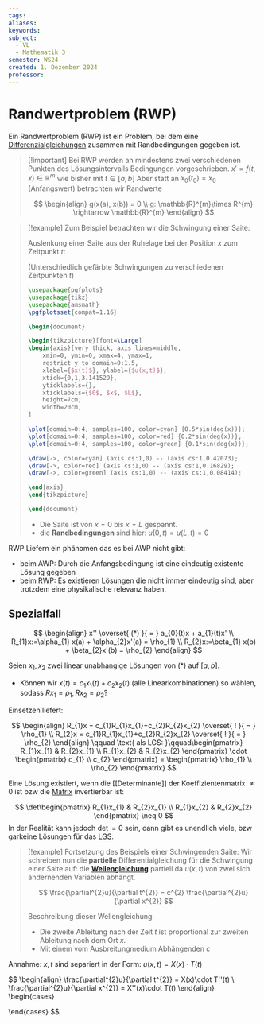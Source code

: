 ```yaml
---
tags: 
aliases: 
keywords: 
subject:
  - VL
  - Mathematik 3
semester: WS24
created: 1. Dezember 2024
professor:
---
```

 

# Randwertproblem (RWP)

Ein Randwertproblem (RWP) ist ein Problem, bei dem eine [Differenzialgleichungen]({MOC}%20DGL.md) zusammen mit Randbedingungen gegeben ist.

> [!important] Bei RWP werden an mindestens zwei verschiedenen Punkten des Lösungsintervalls Bedingungen vorgeschrieben.
> $x' = f(t,x) \in \mathbb{R}^{m}$ wie bisher mit $t \in[a,b]$
> Aber statt an $x_{0}(t_{0})=x_{0}$ (Anfangswert) betrachten wir Randwerte
> 
> $$
> \begin{align}
> g(x(a), x(b)) = 0 \\
> g: \mathbb{R}^{m}\times R^{m} \rightarrow \mathbb{R}^{m}
> \end{align}
> $$

> [!example] Zum Beispiel betrachten wir die Schwingung einer Saite:
> 
> Auslenkung einer Saite aus der Ruhelage bei der Position $x$ zum Zeitpunkt $t$:
> 
> (Unterschiedlich gefärbte Schwingungen zu verschiedenen Zeitpunkten $t$)
>
> ```tikz
> \usepackage{pgfplots}
> \usepackage{tikz}
> \usepackage{amsmath}
> \pgfplotsset{compat=1.16}
> 
> \begin{document}
> 
> \begin{tikzpicture}[font=\Large]
> \begin{axis}[very thick, axis lines=middle,
>     xmin=0, ymin=0, xmax=4, ymax=1,
>     restrict y to domain=0:1.5,
>     xlabel={$x(t)$}, ylabel={$u(x,t)$},
>     xtick={0,1,3.141529},
>     yticklabels={},
>     xticklabels={$0$, $x$, $L$},
>     height=7cm,
>     width=20cm,
> ]
> 
> \plot[domain=0:4, samples=100, color=cyan] {0.5*sin(deg(x))};
> \plot[domain=0:4, samples=100, color=red] {0.2*sin(deg(x))};
> \plot[domain=0:4, samples=100, color=green] {0.1*sin(deg(x))};
> 
> \draw[->, color=cyan] (axis cs:1,0) -- (axis cs:1,0.42073);
> \draw[->, color=red] (axis cs:1,0) -- (axis cs:1,0.16829);
> \draw[->, color=green] (axis cs:1,0) -- (axis cs:1,0.08414);
> 
> \end{axis}
> \end{tikzpicture}
> 
> \end{document}
> ```
>
> - Die Saite ist von $x=0$ bis $x=L$ gespannt.
> - die **Randbedingungen** sind hier: $u(0,t) = u(L,t) = 0$

RWP Liefern ein phänomen das es bei AWP nicht gibt:
- beim AWP: Durch die Anfangsbedingung ist eine eindeutig existente Lösung gegeben
- beim RWP: Es existieren Lösungen die nicht immer eindeutig sind, aber trotzdem eine physikalische relevanz haben.

## Spezialfall

$$
\begin{align}
x'' \overset{ (*) }{ = } a_{0}(t)x + a_{1}(t)x' \\
R_{1}x:=\alpha_{1} x(a) + \alpha_{2}x'(a) = \rho_{1} \\
R_{2}x:=\beta_{1} x(b) + \beta_{2}x'(b) = \rho_{2}
\end{align}
$$

Seien $x_{1}, x_{2}$ zwei linear unabhangige Lösungen von $(*)$ auf $[a,b]$.

- Können wir $x(t)=c_{1}x_{1}(t)+ c_{2}x_{2}(t)$ (alle Linearkombinationen) so wählen, sodass $Rx_{1}=\rho_{1}, Rx_{2}=\rho_{2}$?

Einsetzen liefert:

$$
\begin{align}
R_{1}x = c_{1}R_{1}x_{1}+c_{2}R_{2}x_{2} \overset{ ! }{ = } \rho_{1} \\
R_{2}x = c_{1}R_{1}x_{1}+c_{2}R_{2}x_{2} \overset{ ! }{ = } \rho_{2}
\end{align}
\qquad \text{ als LGS: }\qquad\begin{pmatrix}
R_{1}x_{1} & R_{2}x_{1} \\ R_{1}x_{2} & R_{2}x_{2}
\end{pmatrix} \cdot \begin{pmatrix}
c_{1} \\ c_{2}
\end{pmatrix} = \begin{pmatrix}
\rho_{1} \\ \rho_{2}
\end{pmatrix}
$$



Eine Lösung existiert, wenn die [[Determinante]] der Koeffizientenmatrix $\neq 0$ ist bzw die [Matrix](Algebra/Matrix.md) invertierbar ist:

$$
\det\begin{pmatrix}
R_{1}x_{1} & R_{2}x_{1} \\ R_{1}x_{2} & R_{2}x_{2}
\end{pmatrix} \neq 0
$$
In der Realität kann jedoch $\det = 0$ sein, dann gibt es unendlich viele, bzw garkeine Lösungen für das [LGS](Analysis/Lineare%20Gleichungssysteme.md).

> [!example] Fortsetzung des Beispiels einer Schwingenden Saite:
> Wir schreiben nun die **partielle** Differentialgleichung für die Schwingung einer Saite auf: 
> die **[Wellengleichung](Wellengleichung.md)**
> partiell da $u(x,t)$ von zwei sich ändernenden Variablen abhängt.
> 
> $$
> \frac{\partial^{2}u}{\partial t^{2}} = c^{2} \frac{\partial^{2}u}{\partial x^{2}}
> $$
> 
> Beschreibung dieser Wellengleichung:
> 
> - Die zweite Ableitung nach der Zeit $t$ ist proportional zur zweiten Ableitung nach dem Ort $x$.
> - Mit einem vom Ausbreitungmedium Abhängenden $c$

Annahme: $x, t$ sind separiert in der Form: $u(x,t) = X(x)\cdot T(t)$

$$
\begin{align}
\frac{\partial^{2}u}{\partial t^{2}} = X(x)\cdot T''(t) \\
\frac{\partial^{2}u}{\partial x^{2}} = X''(x)\cdot T(t)
\end{align} \begin{cases}

\end{cases}
$$

